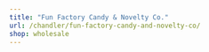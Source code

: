 ```yaml
---
title: "Fun Factory Candy & Novelty Co."
url: /chandler/fun-factory-candy-and-novelty-co/
shop: wholesale
---
```

